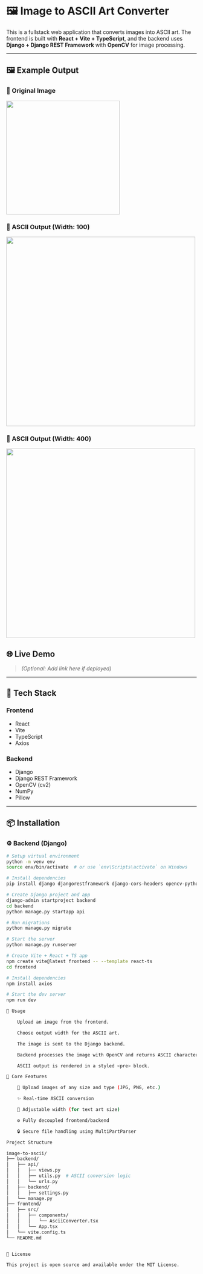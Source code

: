 # 🖼️ Image to ASCII Art Converter

This is a fullstack web application that converts images into ASCII art. The frontend is built with **React + Vite + TypeScript**, and the backend uses **Django + Django REST Framework** with **OpenCV** for image processing.

---
## 🖼️ Example Output

### 🔹 Original Image
<img src="/nier2b.jpg" width="300"/>

### 🔸 ASCII Output (Width: 100)
<img src="/100width.jpg" width="500"/>

### 🔸 ASCII Output (Width: 400)
<img src="/400width.jpg" width="500"/>


## 🌐 Live Demo

> _(Optional: Add link here if deployed)_

---

## 🧱 Tech Stack

### Frontend
- React
- Vite
- TypeScript
- Axios

### Backend
- Django
- Django REST Framework
- OpenCV (cv2)
- NumPy
- Pillow

---

## 📦 Installation

### ⚙️ Backend (Django)

```bash
# Setup virtual environment
python -m venv env
source env/bin/activate  # or use `env\Scripts\activate` on Windows

# Install dependencies
pip install django djangorestframework django-cors-headers opencv-python numpy pillow

# Create Django project and app
django-admin startproject backend
cd backend
python manage.py startapp api

# Run migrations
python manage.py migrate

# Start the server
python manage.py runserver

# Create Vite + React + TS app
npm create vite@latest frontend -- --template react-ts
cd frontend

# Install dependencies
npm install axios

# Start the dev server
npm run dev

🚀 Usage

    Upload an image from the frontend.

    Choose output width for the ASCII art.

    The image is sent to the Django backend.

    Backend processes the image with OpenCV and returns ASCII characters.

    ASCII output is rendered in a styled <pre> block.

🧠 Core Features

    🎨 Upload images of any size and type (JPG, PNG, etc.)

    ✨ Real-time ASCII conversion

    📏 Adjustable width (for text art size)

    ⚙️ Fully decoupled frontend/backend

    🔒 Secure file handling using MultiPartParser

Project Structure

image-to-ascii/
├── backend/
│   ├── api/
│   │   ├── views.py
│   │   ├── utils.py  # ASCII conversion logic
│   │   └── urls.py
│   ├── backend/
│   │   ├── settings.py
│   └── manage.py
├── frontend/
│   ├── src/
│   │   ├── components/
│   │   │   └── AsciiConverter.tsx
│   │   └── App.tsx
│   └── vite.config.ts
└── README.md


📝 License

This project is open source and available under the MIT License.